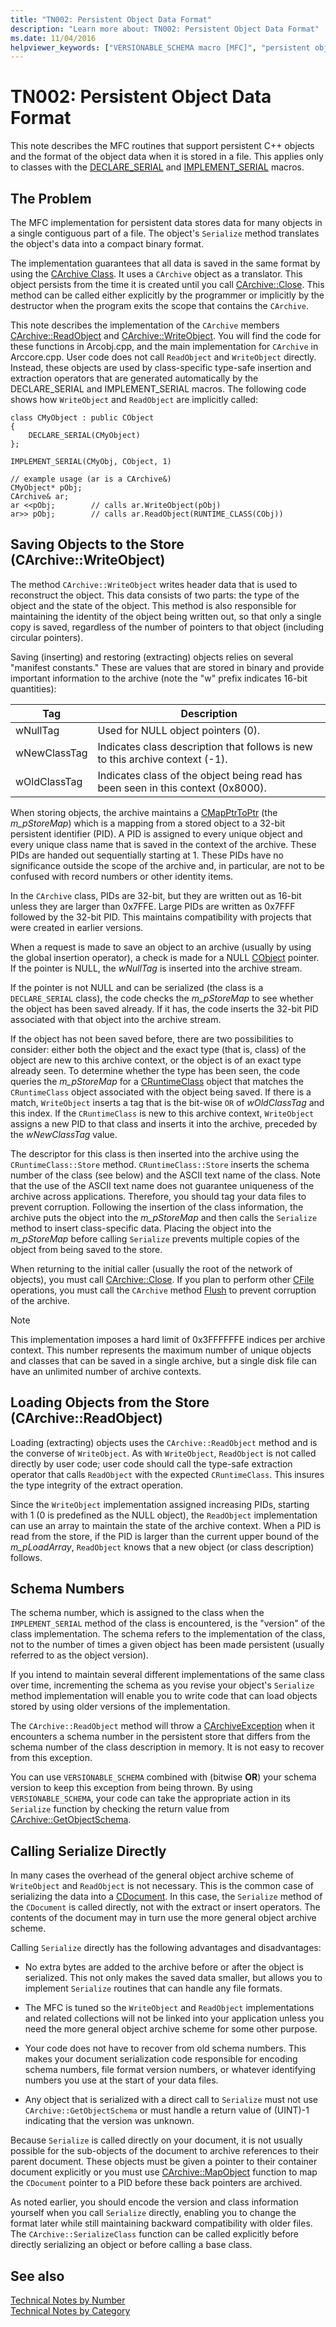 ```yaml
---
title: "TN002: Persistent Object Data Format"
description: "Learn more about: TN002: Persistent Object Data Format"
ms.date: 11/04/2016
helpviewer_keywords: ["VERSIONABLE_SCHEMA macro [MFC]", "persistent object data", "CArchive class [MFC], support for persistent data", "persistent C++ objects [MFC]", "TN002"]
---
```

# TN002: Persistent Object Data Format

This note describes the MFC routines that support persistent C++ objects and the format of the object data when it is stored in a file. This applies only to classes with the [DECLARE_SERIAL](../mfc/reference/run-time-object-model-services.md#declare_serial) and [IMPLEMENT_SERIAL](../mfc/reference/run-time-object-model-services.md#implement_serial) macros.

## The Problem

The MFC implementation for persistent data stores data for many objects in a single contiguous part of a file. The object's `Serialize` method translates the object's data into a compact binary format.

The implementation guarantees that all data is saved in the same format by using the [CArchive Class](../mfc/reference/carchive-class.md). It uses a `CArchive` object as a translator. This object persists from the time it is created until you call [CArchive::Close](../mfc/reference/carchive-class.md#close). This method can be called either explicitly by the programmer or implicitly by the destructor when the program exits the scope that contains the `CArchive`.

This note describes the implementation of the `CArchive` members [CArchive::ReadObject](../mfc/reference/carchive-class.md#readobject) and [CArchive::WriteObject](../mfc/reference/carchive-class.md#writeobject). You will find the code for these functions in Arcobj.cpp, and the main implementation for `CArchive` in Arccore.cpp. User code does not call `ReadObject` and `WriteObject` directly. Instead, these objects are used by class-specific type-safe insertion and extraction operators that are generated automatically by the DECLARE_SERIAL and IMPLEMENT_SERIAL macros. The following code shows how `WriteObject` and `ReadObject` are implicitly called:

```
class CMyObject : public CObject
{
    DECLARE_SERIAL(CMyObject)
};

IMPLEMENT_SERIAL(CMyObj, CObject, 1)

// example usage (ar is a CArchive&)
CMyObject* pObj;
CArchive& ar;
ar <<pObj;        // calls ar.WriteObject(pObj)
ar>> pObj;        // calls ar.ReadObject(RUNTIME_CLASS(CObj))
```

## Saving Objects to the Store (CArchive::WriteObject)

The method `CArchive::WriteObject` writes header data that is used to reconstruct the object. This data consists of two parts: the type of the object and the state of the object. This method is also responsible for maintaining the identity of the object being written out, so that only a single copy is saved, regardless of the number of pointers to that object (including circular pointers).

Saving (inserting) and restoring (extracting) objects relies on several "manifest constants." These are values that are stored in binary and provide important information to the archive (note the "w" prefix indicates 16-bit quantities):

|Tag|Description|
|---------|-----------------|
|wNullTag|Used for NULL object pointers (0).|
|wNewClassTag|Indicates class description that follows is new to this archive context (-1).|
|wOldClassTag|Indicates class of the object being read has been seen in this context (0x8000).|

When storing objects, the archive maintains a [CMapPtrToPtr](../mfc/reference/cmapptrtoptr-class.md) (the *m_pStoreMap*) which is a mapping from a stored object to a 32-bit persistent identifier (PID). A PID is assigned to every unique object and every unique class name that is saved in the context of the archive. These PIDs are handed out sequentially starting at 1. These PIDs have no significance outside the scope of the archive and, in particular, are not to be confused with record numbers or other identity items.

In the `CArchive` class, PIDs are 32-bit, but they are written out as 16-bit unless they are larger than 0x7FFE. Large PIDs are written as 0x7FFF followed by the 32-bit PID. This maintains compatibility with projects that were created in earlier versions.

When a request is made to save an object to an archive (usually by using the global insertion operator), a check is made for a NULL [CObject](../mfc/reference/cobject-class.md) pointer. If the pointer is NULL, the *wNullTag* is inserted into the archive stream.

If the pointer is not NULL and can be serialized (the class is a `DECLARE_SERIAL` class), the code checks the *m_pStoreMap* to see whether the object has been saved already. If it has, the code inserts the 32-bit PID associated with that object into the archive stream.

If the object has not been saved before, there are two possibilities to consider: either both the object and the exact type (that is, class) of the object are new to this archive context, or the object is of an exact type already seen. To determine whether the type has been seen, the code queries the *m_pStoreMap* for a [CRuntimeClass](../mfc/reference/cruntimeclass-structure.md) object that matches the `CRuntimeClass` object associated with the object being saved. If there is a match, `WriteObject` inserts a tag that is the bit-wise `OR` of *wOldClassTag* and this index. If the `CRuntimeClass` is new to this archive context, `WriteObject` assigns a new PID to that class and inserts it into the archive, preceded by the *wNewClassTag* value.

The descriptor for this class is then inserted into the archive using the `CRuntimeClass::Store` method. `CRuntimeClass::Store` inserts the schema number of the class (see below) and the ASCII text name of the class. Note that the use of the ASCII text name does not guarantee uniqueness of the archive across applications. Therefore, you should tag your data files to prevent corruption. Following the insertion of the class information, the archive puts the object into the *m_pStoreMap* and then calls the `Serialize` method to insert class-specific data. Placing the object into the *m_pStoreMap* before calling `Serialize` prevents multiple copies of the object from being saved to the store.

When returning to the initial caller (usually the root of the network of objects), you must call [CArchive::Close](../mfc/reference/carchive-class.md#close). If you plan to perform other [CFile](../mfc/reference/cfile-class.md) operations, you must call the `CArchive` method [Flush](../mfc/reference/carchive-class.md#flush) to prevent corruption of the archive.

> [!NOTE]
> This implementation imposes a hard limit of 0x3FFFFFFE indices per archive context. This number represents the maximum number of unique objects and classes that can be saved in a single archive, but a single disk file can have an unlimited number of archive contexts.

## Loading Objects from the Store (CArchive::ReadObject)

Loading (extracting) objects uses the `CArchive::ReadObject` method and is the converse of `WriteObject`. As with `WriteObject`, `ReadObject` is not called directly by user code; user code should call the type-safe extraction operator that calls `ReadObject` with the expected `CRuntimeClass`. This insures the type integrity of the extract operation.

Since the `WriteObject` implementation assigned increasing PIDs, starting with 1 (0 is predefined as the NULL object), the `ReadObject` implementation can use an array to maintain the state of the archive context. When a PID is read from the store, if the PID is larger than the current upper bound of the *m_pLoadArray*, `ReadObject` knows that a new object (or class description) follows.

## Schema Numbers

The schema number, which is assigned to the class when the `IMPLEMENT_SERIAL` method of the class is encountered, is the "version" of the class implementation. The schema refers to the implementation of the class, not to the number of times a given object has been made persistent (usually referred to as the object version).

If you intend to maintain several different implementations of the same class over time, incrementing the schema as you revise your object's `Serialize` method implementation will enable you to write code that can load objects stored by using older versions of the implementation.

The `CArchive::ReadObject` method will throw a [CArchiveException](../mfc/reference/carchiveexception-class.md) when it encounters a schema number in the persistent store that differs from the schema number of the class description in memory. It is not easy to recover from this exception.

You can use `VERSIONABLE_SCHEMA` combined with (bitwise **OR**) your schema version to keep this exception from being thrown. By using `VERSIONABLE_SCHEMA`, your code can take the appropriate action in its `Serialize` function by checking the return value from [CArchive::GetObjectSchema](../mfc/reference/carchive-class.md#getobjectschema).

## Calling Serialize Directly

In many cases the overhead of the general object archive scheme of `WriteObject` and `ReadObject` is not necessary. This is the common case of serializing the data into a [CDocument](../mfc/reference/cdocument-class.md). In this case, the `Serialize` method of the `CDocument` is called directly, not with the extract or insert operators. The contents of the document may in turn use the more general object archive scheme.

Calling `Serialize` directly has the following advantages and disadvantages:

- No extra bytes are added to the archive before or after the object is serialized. This not only makes the saved data smaller, but allows you to implement `Serialize` routines that can handle any file formats.

- The MFC is tuned so the `WriteObject` and `ReadObject` implementations and related collections will not be linked into your application unless you need the more general object archive scheme for some other purpose.

- Your code does not have to recover from old schema numbers. This makes your document serialization code responsible for encoding schema numbers, file format version numbers, or whatever identifying numbers you use at the start of your data files.

- Any object that is serialized with a direct call to `Serialize` must not use `CArchive::GetObjectSchema` or must handle a return value of (UINT)-1 indicating that the version was unknown.

Because `Serialize` is called directly on your document, it is not usually possible for the sub-objects of the document to archive references to their parent document. These objects must be given a pointer to their container document explicitly or you must use [CArchive::MapObject](../mfc/reference/carchive-class.md#mapobject) function to map the `CDocument` pointer to a PID before these back pointers are archived.

As noted earlier, you should encode the version and class information yourself when you call `Serialize` directly, enabling you to change the format later while still maintaining backward compatibility with older files. The `CArchive::SerializeClass` function can be called explicitly before directly serializing an object or before calling a base class.

## See also

[Technical Notes by Number](../mfc/technical-notes-by-number.md)<br/>
[Technical Notes by Category](../mfc/technical-notes-by-category.md)
